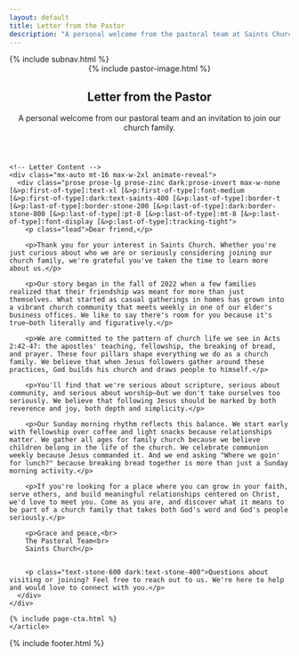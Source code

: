 ```yaml
---
layout: default
title: Letter from the Pastor
description: "A personal welcome from the pastoral team at Saints Church, a Reformed Baptist church in Knoxville, TN. Learn about our heart for expository preaching, biblical community, and gospel-centered church life."
---
```


<!-- Article Layout -->
<div class="min-h-screen bg-saints-white dark:bg-saints-black">
  {% include subnav.html %}

  <!-- Article Content -->
  <main>
    <article class="py-16 px-6 mx-auto max-w-4xl lg:px-8">
    <!-- Header -->
    <header class="mx-auto max-w-2xl text-center animate-reveal">
      <div class="mb-6 animate-reveal">
        {% include pastor-image.html %}
      </div>
      <h1 class="text-4xl font-semibold tracking-tight sm:text-5xl lg:text-6xl dark:text-white animate-reveal font-display text-pretty text-stone-900">Letter from the Pastor</h1>
      <p class="mx-auto mt-6 max-w-xl animate-reveal text-lg/8 text-stone-600 dark:text-stone-400">A personal welcome from our pastoral team and an invitation to join our church family.</p>
    </header>

    <!-- Letter Content -->
    <div class="mx-auto mt-16 max-w-2xl animate-reveal">
      <div class="prose prose-lg prose-zinc dark:prose-invert max-w-none [&>p:first-of-type]:text-xl [&>p:first-of-type]:font-medium  [&>p:first-of-type]:dark:text-saints-400 [&>p:last-of-type]:border-t [&>p:last-of-type]:border-stone-200 [&>p:last-of-type]:dark:border-stone-800 [&>p:last-of-type]:pt-8 [&>p:last-of-type]:mt-8 [&>p:last-of-type]:font-display [&>p:last-of-type]:tracking-tight">
        <p class="lead">Dear friend,</p>
        
        <p>Thank you for your interest in Saints Church. Whether you're just curious about who we are or seriously considering joining our church family, we're grateful you've taken the time to learn more about us.</p>
        
        <p>Our story began in the fall of 2022 when a few families realized that their friendship was meant for more than just themselves. What started as casual gatherings in homes has grown into a vibrant church community that meets weekly in one of our elder's business offices. We like to say there's room for you because it's true—both literally and figuratively.</p>
        
        <p>We are committed to the pattern of church life we see in Acts 2:42-47: the apostles' teaching, fellowship, the breaking of bread, and prayer. These four pillars shape everything we do as a church family. We believe that when Jesus followers gather around these practices, God builds his church and draws people to himself.</p>
        
        <p>You'll find that we're serious about scripture, serious about community, and serious about worship—but we don't take ourselves too seriously. We believe that following Jesus should be marked by both reverence and joy, both depth and simplicity.</p>
        
        <p>Our Sunday morning rhythm reflects this balance. We start early with fellowship over coffee and light snacks because relationships matter. We gather all ages for family church because we believe children belong in the life of the church. We celebrate communion weekly because Jesus commanded it. And we end asking "Where we goin' for lunch?" because breaking bread together is more than just a Sunday morning activity.</p>
        
        <p>If you're looking for a place where you can grow in your faith, serve others, and build meaningful relationships centered on Christ, we'd love to meet you. Come as you are, and discover what it means to be part of a church family that takes both God's word and God's people seriously.</p>
        
        <p>Grace and peace,<br>
        The Pastoral Team<br>
        Saints Church</p>
        
        
        <p class="text-stone-600 dark:text-stone-400">Questions about visiting or joining? Feel free to reach out to us. We're here to help and would love to connect with you.</p>
      </div>
    </div>
    
    {% include page-cta.html %}
    </article>
  </main>
</div>

{% include footer.html %}